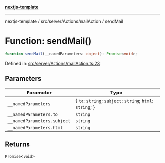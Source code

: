 [**nextjs-template**](../../../../../README.md)

---

[nextjs-template](../../../../../README.md) / [src/server/Actions/mailAction](../README.md) / sendMail

# Function: sendMail()

```ts
function sendMail(__namedParameters: object): Promise<void>;
```

Defined in: [src/server/Actions/mailAction.ts:23](https://github.com/Its-Satyajit/nextjs-template/blob/main/src/server/Actions/mailAction.ts#L23)

## Parameters

| Parameter                   | Type                                                         |
| --------------------------- | ------------------------------------------------------------ |
| `__namedParameters`         | \{ `to`: `string`; `subject`: `string`; `html`: `string`; \} |
| `__namedParameters.to`      | `string`                                                     |
| `__namedParameters.subject` | `string`                                                     |
| `__namedParameters.html`    | `string`                                                     |

## Returns

`Promise`\<`void`\>
